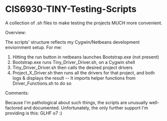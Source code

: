 # CIS6930-TINY-Testing-Scripts
A collection of .sh files to make testing the projects MUCH more convenient.

Overview:

The scripts' structure reflects my Cygwin/Netbeans development enviornment setup. For me:
1. Hitting the run button in netbeans launches Bootstrap.exe (not present)
2. Bootstrap.exe runs Tiny_Driver_Driver.sh, on a Cygwin shell
3. Tiny_Driver_Driver.sh then calls the desired project drivers
4. Project_X_Driver.sh then runs all the drivers for that project, and both logs & displays the result
  -- It imports helper functions from Driver_Functions.sh to do so

Comments:

Because I'm pathological about such things, the scripts are unusually well-factored and documented.
Unfortunately, the only further support I'm providing is this:
GLHF o7 :)
